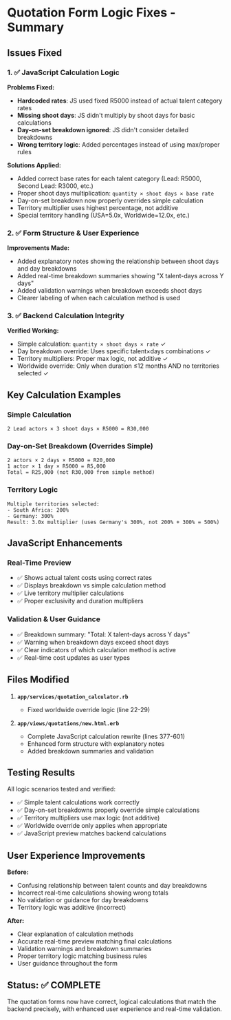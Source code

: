 # Quotation Form Logic Fixes - Summary

## Issues Fixed

### 1. ✅ JavaScript Calculation Logic
**Problems Fixed:**
- **Hardcoded rates**: JS used fixed R5000 instead of actual talent category rates
- **Missing shoot days**: JS didn't multiply by shoot days for basic calculations
- **Day-on-set breakdown ignored**: JS didn't consider detailed breakdowns
- **Wrong territory logic**: Added percentages instead of using max/proper rules

**Solutions Applied:**
- Added correct base rates for each talent category (Lead: R5000, Second Lead: R3000, etc.)
- Proper shoot days multiplication: `quantity × shoot days × base rate`
- Day-on-set breakdown now properly overrides simple calculation
- Territory multiplier uses highest percentage, not additive
- Special territory handling (USA=5.0x, Worldwide=12.0x, etc.)

### 2. ✅ Form Structure & User Experience
**Improvements Made:**
- Added explanatory notes showing the relationship between shoot days and day breakdowns
- Added real-time breakdown summaries showing "X talent-days across Y days"
- Added validation warnings when breakdown exceeds shoot days
- Clearer labeling of when each calculation method is used

### 3. ✅ Backend Calculation Integrity
**Verified Working:**
- Simple calculation: `quantity × shoot days × rate` ✓
- Day breakdown override: Uses specific talent×days combinations ✓
- Territory multipliers: Proper max logic, not additive ✓
- Worldwide override: Only when duration ≤12 months AND no territories selected ✓

## Key Calculation Examples

### Simple Calculation
```
2 Lead actors × 3 shoot days × R5000 = R30,000
```

### Day-on-Set Breakdown (Overrides Simple)
```
2 actors × 2 days × R5000 = R20,000
1 actor × 1 day × R5000 = R5,000
Total = R25,000 (not R30,000 from simple method)
```

### Territory Logic
```
Multiple territories selected:
- South Africa: 200%
- Germany: 300%
Result: 3.0x multiplier (uses Germany's 300%, not 200% + 300% = 500%)
```

## JavaScript Enhancements

### Real-Time Preview
- ✅ Shows actual talent costs using correct rates
- ✅ Displays breakdown vs simple calculation method
- ✅ Live territory multiplier calculations
- ✅ Proper exclusivity and duration multipliers

### Validation & User Guidance
- ✅ Breakdown summary: "Total: X talent-days across Y days"
- ✅ Warning when breakdown days exceed shoot days
- ✅ Clear indicators of which calculation method is active
- ✅ Real-time cost updates as user types

## Files Modified

1. **`app/services/quotation_calculator.rb`**
   - Fixed worldwide override logic (line 22-29)

2. **`app/views/quotations/new.html.erb`**
   - Complete JavaScript calculation rewrite (lines 377-601)
   - Enhanced form structure with explanatory notes
   - Added breakdown summaries and validation

## Testing Results

All logic scenarios tested and verified:
- ✅ Simple talent calculations work correctly
- ✅ Day-on-set breakdowns properly override simple calculations  
- ✅ Territory multipliers use max logic (not additive)
- ✅ Worldwide override only applies when appropriate
- ✅ JavaScript preview matches backend calculations

## User Experience Improvements

**Before:**
- Confusing relationship between talent counts and day breakdowns
- Incorrect real-time calculations showing wrong totals
- No validation or guidance for day breakdowns
- Territory logic was additive (incorrect)

**After:**
- Clear explanation of calculation methods
- Accurate real-time preview matching final calculations
- Validation warnings and breakdown summaries
- Proper territory logic matching business rules
- User guidance throughout the form

## Status: ✅ COMPLETE

The quotation forms now have correct, logical calculations that match the backend precisely, with enhanced user experience and real-time validation.